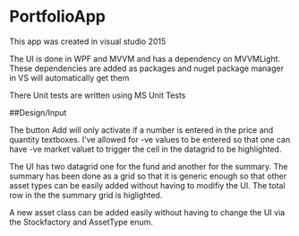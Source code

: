 # PortfolioApp
This app was created in visual studio 2015

The UI is done in WPF and MVVM and has a dependency on MVVMLight. These dependencies are added as packages and nuget package manager in VS will automatically get them 

There Unit tests are written using MS Unit Tests 

##Design/Input 

The button Add will only activate if a number is entered in the price and quantity textboxes. I've allowed for -ve values to be entered so that one can have -ve market valuet to trigger the cell in the datagrid to be highlighted. 

The UI has two datagrid one for the fund and another for the summary. The summary has been done as a grid so that it is generic enough so that other asset types can be easily added without having to modifiy the UI. The total row in the the summary grid is higlighted. 

A new asset class can be added easily without having to change the UI via the Stockfactory and AssetType enum. 

